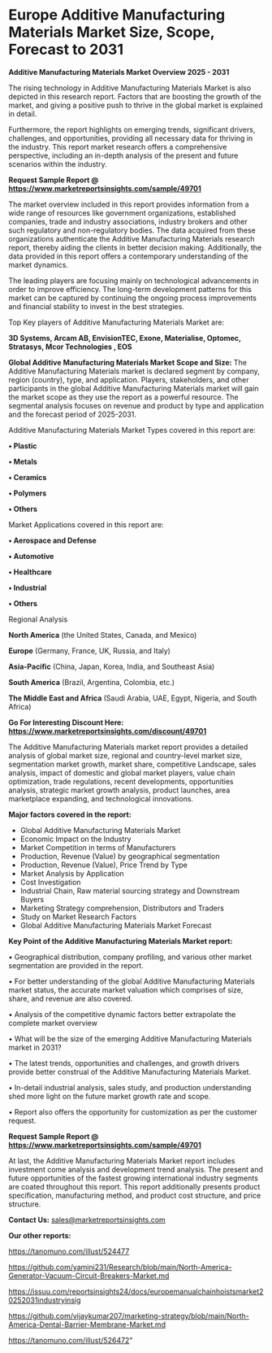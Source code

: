 # Europe Additive Manufacturing Materials Market Size, Scope, Forecast to 2031

<Strong> Additive Manufacturing Materials Market Overview 2025 - 2031</strong>

The rising technology in Additive Manufacturing Materials Market is also depicted in this research report. Factors that are boosting the growth of the market, and giving a positive push to thrive in the global market is explained in detail.

Furthermore, the report highlights on emerging trends, significant drivers, challenges, and opportunities, providing all necessary data for thriving in the industry. This report market research offers a comprehensive perspective, including an in-depth analysis of the present and future scenarios within the industry.

<strong>Request Sample Report @ <a href=https://www.marketreportsinsights.com/sample/49701>https://www.marketreportsinsights.com/sample/49701</a></strong>

The market overview included in this report provides information from a wide range of resources like government organizations, established companies, trade and industry associations, industry brokers and other such regulatory and non-regulatory bodies. The data acquired from these organizations authenticate the Additive Manufacturing Materials research report, thereby aiding the clients in better decision making. Additionally, the data provided in this report offers a contemporary understanding of the market dynamics.

The leading players are focusing mainly on technological advancements in order to improve efficiency. The long-term development patterns for this market can be captured by continuing the ongoing process improvements and financial stability to invest in the best strategies.

Top Key players of Additive Manufacturing Materials Market are:

<strong>3D Systems, Arcam AB, EnvisionTEC, Exone, Materialise, Optomec, Stratasys, Mcor Technologies , EOS</strong>

<strong><b>Global Additive Manufacturing Materials Market Scope and Size:</b></strong>
The Additive Manufacturing Materials market is declared segment by company, region (country), type, and application. Players, stakeholders, and other participants in the global Additive Manufacturing Materials market will gain the market scope as they use the report as a powerful resource. The segmental analysis focuses on revenue and product by type and application and the forecast period of 2025-2031.

Additive Manufacturing Materials Market Types covered in this report are:

<strong>•  Plastic

•  Metals

•  Ceramics

•  Polymers

•  Others</strong>

Market Applications covered in this report are:

<strong>•  Aerospace and Defense

•  Automotive

•  Healthcare

•  Industrial

•  Others</strong> 

Regional Analysis

<strong>North America</strong> (the United States, Canada, and Mexico)

<strong>Europe</strong> (Germany, France, UK, Russia, and Italy)

<strong>Asia-Pacific</strong> (China, Japan, Korea, India, and Southeast Asia)

<strong>South America</strong> (Brazil, Argentina, Colombia, etc.)

<strong>The Middle East and Africa</strong> (Saudi Arabia, UAE, Egypt, Nigeria, and South Africa)

<strong>Go For Interesting Discount Here: <a href=https://www.marketreportsinsights.com/discount/49701>https://www.marketreportsinsights.com/discount/49701</a></strong>

The Additive Manufacturing Materials market report provides a detailed analysis of global market size, regional and country-level market size, segmentation market growth, market share, competitive Landscape, sales analysis, impact of domestic and global market players, value chain optimization, trade regulations, recent developments, opportunities analysis, strategic market growth analysis, product launches, area marketplace expanding, and technological innovations.

<strong><b>Major factors covered in the report:</b></strong>
<ul>
  <li>Global Additive Manufacturing Materials Market </li>
  <li>Economic Impact on the Industry</li>
  <li>Market Competition in terms of Manufacturers</li>
  <li>Production, Revenue (Value) by geographical segmentation</li>
  <li>Production, Revenue (Value), Price Trend by Type</li>
  <li>Market Analysis by Application</li>
  <li>Cost Investigation</li>
  <li>Industrial Chain, Raw material sourcing strategy and Downstream Buyers</li>
  <li>Marketing Strategy comprehension, Distributors and Traders</li>
  <li>Study on Market Research Factors</li>
  <li>Global Additive Manufacturing Materials Market Forecast</li>
</ul>

<strong><b>Key Point of the Additive Manufacturing Materials Market report:</b></strong>

• Geographical distribution, company profiling, and various other market segmentation are provided in the report.

• For better understanding of the global Additive Manufacturing Materials market status, the accurate market valuation which comprises of size, share, and revenue are also covered.

• Analysis of the competitive dynamic factors better extrapolate the complete market overview

• What will be the size of the emerging Additive Manufacturing Materials market in 2031?

• The latest trends, opportunities and challenges, and growth drivers provide better construal of the Additive Manufacturing Materials Market.

• In-detail industrial analysis, sales study, and production understanding shed more light on the future market growth rate and scope.

• Report also offers the opportunity for customization as per the customer request.

<strong>Request Sample Report @ <a href=https://www.marketreportsinsights.com/sample/49701>https://www.marketreportsinsights.com/sample/49701</a></strong>

At last, the Additive Manufacturing Materials Market report includes investment come analysis and development trend analysis. The present and future opportunities of the fastest growing international industry segments are coated throughout this report. This report additionally presents product specification, manufacturing method, and product cost structure, and price structure.

<strong>Contact Us:</strong>
sales@marketreportsinsights.com

<strong>Our other reports:</strong>

<a href=https://tanomuno.com/illust/524477>https://tanomuno.com/illust/524477</a>

<a href=https://github.com/yamini231/Research/blob/main/North-America-Generator-Vacuum-Circuit-Breakers-Market.md>https://github.com/yamini231/Research/blob/main/North-America-Generator-Vacuum-Circuit-Breakers-Market.md</a>

<a href=https://issuu.com/reportsinsights24/docs/europemanualchainhoistsmarket20252031industryinsig>https://issuu.com/reportsinsights24/docs/europemanualchainhoistsmarket20252031industryinsig</a>

<a href=https://github.com/vijaykumar207/marketing-strategy/blob/main/North-America-Dental-Barrier-Membrane-Market.md>https://github.com/vijaykumar207/marketing-strategy/blob/main/North-America-Dental-Barrier-Membrane-Market.md</a>

<a href=https://tanomuno.com/illust/526472>https://tanomuno.com/illust/526472</a>"
